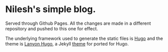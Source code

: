 # Nilesh's simple blog.

Served through Github Pages. All the changes are made in a different repository and pushed to this one for effect. 

The underlying framework used to generate the static files is [Hugo](https://gohugo.io/) and the theme is [Lanyon Hugo](https://github.com/tummychow/lanyon-hugo),
a Jekyll [theme](https://github.com/poole/lanyon) for ported for Hugo.
